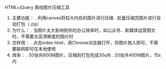 HTML+jQuery 离线图片压缩工具
1. 主要功能：
  . 利用canvas将较大内存的图片进行压缩
  . 批量压缩完图片进行自动打包（.zip）
2. 为什么：
  . 当图片太大影响到你的办公效率时，如公众号、新媒体运营图文时，不需要太高清晰度的图片时
3. 怎样用：
  . 点击index.html，用Chrome浏览器打开，将图片拖入即可，不需要联网即可在本地使用
4. 效率：
  . 50张共800M图片，压缩到打包完成30s内
  . 20张共400M图片，15s内
